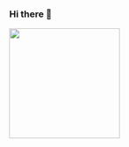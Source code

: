 ### Hi there 👋


<div>
  <img height="200rem" src="https://github-readme-stats.vercel.app/api?username=emersonmendes&show_icons=true&theme=transparent"/>
</div>


<!--
- 🔭 I’m currently working on ...
- 🌱 I’m currently learning ...
- 👯 I’m looking to collaborate on ...
- 🤔 I’m looking for help with ...
- 💬 Ask me about ...
- 📫 How to reach me: ...
- 😄 Pronouns: ...
- ⚡ Fun fact: ...
-->
